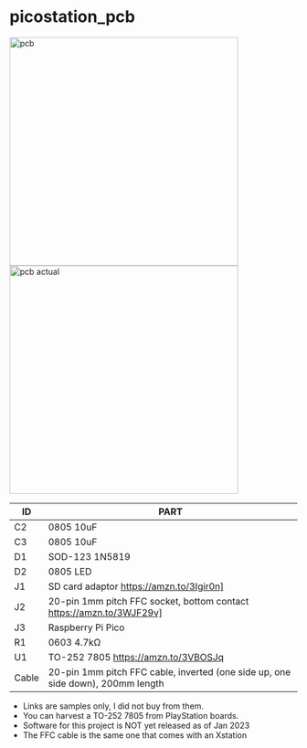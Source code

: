 # picostation_pcb

<img src="https://github.com/paulocode/picostation_pcb/raw/main/images/top.svg" alt="pcb" height="400"/><img src="https://github.com/paulocode/picostation_pcb/raw/main/images/FmRhUjRaEAAdwso.jpg" alt="pcb actual" height="400"/>

| ID | PART |
|---|---|
| C2 | 0805 10uF  |
| C3 | 0805 10uF |
| D1 | SOD-123 1N5819 |
| D2 | 0805 LED |
| J1 | SD card adaptor https://amzn.to/3Igir0n] 
| J2 | 20-pin 1mm pitch FFC socket, bottom contact https://amzn.to/3WJF29v] 
| J3 | Raspberry Pi Pico |
| R1 | 0603 4.7kΩ |
| U1 | TO-252 7805 https://amzn.to/3VBOSJq |
| Cable | 20-pin 1mm pitch FFC cable, inverted (one side up, one side down), 200mm length |

* Links are samples only, I did not buy from them.
* You can harvest a TO-252 7805 from PlayStation boards.
* Software for this project is NOT yet released as of Jan 2023
* The FFC cable is the same one that comes with an Xstation
